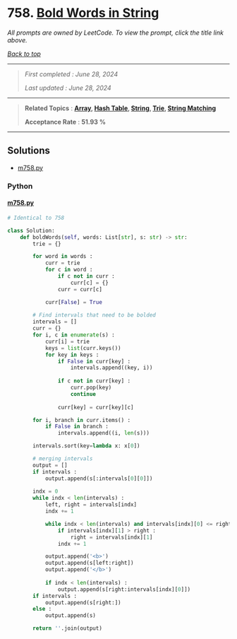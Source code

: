 # 758. [Bold Words in String](<https://leetcode.com/problems/bold-words-in-string>)

*All prompts are owned by LeetCode. To view the prompt, click the title link above.*

*[Back to top](<../README.md>)*

------

> *First completed : June 28, 2024*
>
> *Last updated : June 28, 2024*

------

> **Related Topics** : **[Array](<by_topic/Array.md>), [Hash Table](<by_topic/Hash Table.md>), [String](<by_topic/String.md>), [Trie](<by_topic/Trie.md>), [String Matching](<by_topic/String Matching.md>)**
>
> **Acceptance Rate** : **51.93 %**

------

## Solutions

- [m758.py](<../my-submissions/m758.py>)
### Python
#### [m758.py](<../my-submissions/m758.py>)
```Python
# Identical to 758

class Solution:
    def boldWords(self, words: List[str], s: str) -> str:
        trie = {}

        for word in words :
            curr = trie
            for c in word :
                if c not in curr :
                    curr[c] = {}
                curr = curr[c]

            curr[False] = True
        
        # Find intervals that need to be bolded
        intervals = []
        curr = {}
        for i, c in enumerate(s) :
            curr[i] = trie
            keys = list(curr.keys())
            for key in keys :
                if False in curr[key] :
                    intervals.append((key, i))
                
                if c not in curr[key] :
                    curr.pop(key)
                    continue
                
                curr[key] = curr[key][c]

        for i, branch in curr.items() :
            if False in branch :
                intervals.append((i, len(s)))

        intervals.sort(key=lambda x: x[0])

        # merging intervals
        output = []
        if intervals :
            output.append(s[:intervals[0][0]])
        
        indx = 0
        while indx < len(intervals) :
            left, right = intervals[indx]
            indx += 1

            while indx < len(intervals) and intervals[indx][0] <= right :
                if intervals[indx][1] > right :
                    right = intervals[indx][1]
                indx += 1

            output.append('<b>')
            output.append(s[left:right])
            output.append('</b>')
            
            if indx < len(intervals) :
                output.append(s[right:intervals[indx][0]])
        if intervals :
            output.append(s[right:])
        else :
            output.append(s)

        return ''.join(output)
```

